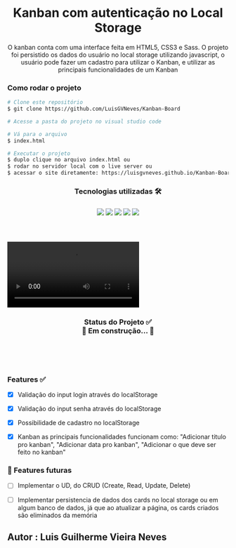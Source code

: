 <h1 align="center"> 
  Kanban com autenticação no Local Storage
</h1>



<p align="center">
  O kanban conta com uma interface feita em HTML5, CSS3 e Sass. O projeto foi persistido os dados do usuário no local storage utilizando javascript, o usuário pode
  fazer um cadastro para utilizar o Kanban, e utilizar as principais funcionalidades de um Kanban
</p>




### Como rodar o projeto
```bash
# Clone este repositório
$ git clone https://github.com/LuisGVNeves/Kanban-Board

# Acesse a pasta do projeto no visual studio code

# Vá para o arquivo
$ index.html

# Executar o projeto
$ duplo clique no arquivo index.html ou
$ rodar no servidor local com o live server ou
$ acessar o site diretamente: https://luisgvneves.github.io/Kanban-Board/Assets/html/Login.html
```

<h3 align="center">
    Tecnologias utilizadas 🛠 <br>
<h3/>

<p align="center">
  <img src="https://user-images.githubusercontent.com/99727468/219701769-55db43b6-d6dc-4a22-87b8-a7359aab7a6e.png"/>
  <img src="https://user-images.githubusercontent.com/99727468/219701096-65531629-a71d-45c4-9d06-7306daeada32.png"/>
  <img src="https://user-images.githubusercontent.com/99727468/219701127-6737b90b-9106-4afb-ac29-489e5dc6b198.png"/>
  <img src="https://user-images.githubusercontent.com/99727468/219701303-f92adfc5-f8be-4eb8-8d5c-60a207f8a818.png"/>
  <img src="https://user-images.githubusercontent.com/99727468/219701142-8710d19b-ba75-415f-b53c-c9880cd08d9a.png"/>
</p>




</br></br>
<video src="https://user-images.githubusercontent.com/99727468/219701947-34d941d9-2592-4afb-864d-8f7563eeb878.mp4">


<h3 align="center"> 
  Status do Projeto ✅ <br>
	🚧 Em construção...  🚧
</h3>




</br></br></br>

### Features ✅

- [x] Validação do input login através do localStorage
- [x] Validação do input senha através do localStorage
- [x] Possibilidade de cadastro no localStorage
- [x] Kanban as principais funcionalidades funcionam como: "Adicionar titulo pro kanban", "Adicionar data pro kanban", "Adicionar o que deve ser feito no kanban"




### 🔴 Features futuras
- [ ] Implementar o UD, do CRUD (Create, Read, Update, Delete)
- [ ] Implementar persistencia de dados dos cards no local storage ou em algum banco de dados, já que ao atualizar a página, os cards criados são eliminados da memória



## Autor : Luis Guilherme Vieira Neves
